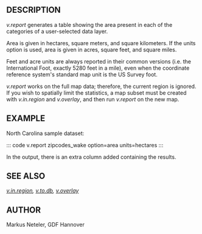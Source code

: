 ## DESCRIPTION

*v.report* generates a table showing the area present in each of the
categories of a user-selected data layer.

Area is given in hectares, square meters, and square kilometers. If the
units option is used, area is given in acres, square feet, and square
miles.

Feet and acre units are always reported in their common versions (i.e.
the International Foot, exactly 5280 feet in a mile), even when the
coordinate reference system\'s standard map unit is the US Survey foot.

*v.report* works on the full map data; therefore, the current region is
ignored. If you wish to spatially limit the statistics, a map subset
must be created with *v.in.region* and *v.overlay*, and then run
*v.report* on the new map.

## EXAMPLE

North Carolina sample dataset:

::: code
    v.report zipcodes_wake option=area units=hectares
:::

In the output, there is an extra column added containing the results.

## SEE ALSO

*[v.in.region](v.in.region.html), [v.to.db](v.to.db.html),
[v.overlay](v.overlay.html)*

## AUTHOR

Markus Neteler, GDF Hannover
